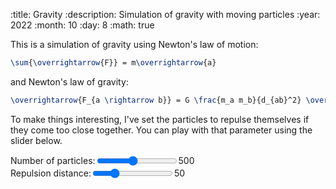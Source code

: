 :title: Gravity
:description: Simulation of gravity with moving particles
:year: 2022
:month: 10
:day: 8
:math: true

This is a simulation of gravity using Newton's law of motion:

```latex
\sum{\overrightarrow{F}} = m\overrightarrow{a}
```

and Newton's law of gravity:

```latex
\overrightarrow{F_{a \rightarrow b}} = G \frac{m_a m_b}{d_{ab}^2} \overrightarrow{u_{ba}}
```

To make things interesting, I've set the particles to repulse themselves if they come too close together. You can play with that parameter using the slider below.

<div class="article-center-row article-block"><canvas id="canvas" style="width: 50%;"></canvas></div>
<div style="display: flex; align-items: center;">
    <span>Number of particles: </span>
    <input type="range" min="100" max="1000" value="500" id="total_particles">
    <span id="total_particles_placeholder">500</span>
</div>
<div style="display: flex; align-items: center;">
    <span>Repulsion distance: </span>
    <input type="range" min="0" max="200" value="50" id="min_distance">
    <span id="min_distance_placeholder">50</span>
</div>
<script src="/scripts/canvas.js"></script>
<script src="/scripts/matrix.js"></script>
<script src="/assets/gravity/gravity.js"></script>